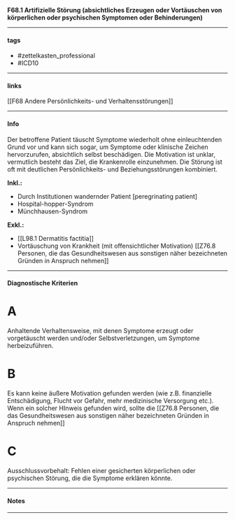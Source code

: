 __F68.1 Artifizielle Störung  (absichtliches Erzeugen oder Vortäuschen von körperlichen oder psychischen Symptomen oder Behinderungen)__

___________________________________________
#### tags

- #zettelkasten_professional
- #ICD10 
___________________________________________
#### links

[[F68 Andere Persönlichkeits- und Verhaltensstörungen]]

___________________________________________
#### Info
Der betroffene Patient täuscht Symptome wiederholt ohne einleuchtenden Grund vor und kann sich sogar, um Symptome oder klinische Zeichen hervorzurufen, absichtlich selbst beschädigen. Die Motivation ist unklar, vermutlich besteht das Ziel, die Krankenrolle einzunehmen. Die Störung ist oft mit deutlichen Persönlichkeits- und Beziehungsstörungen kombiniert.

__Inkl.:__
- Durch Institutionen wandernder Patient [peregrinating patient]  
- Hospital-hopper-Syndrom  
- Münchhausen-Syndrom

__Exkl.:__
- [[L98.1 Dermatitis factitia]]
- Vortäuschung von Krankheit (mit offensichtlicher Motivation) [[Z76.8 Personen, die das Gesundheitswesen aus sonstigen näher bezeichneten Gründen in Anspruch nehmen]]
___________________________________________
#### Diagnostische Kriterien

# A
Anhaltende Verhaltensweise, mit denen Symptome erzeugt oder vorgetäuscht werden und/oder Selbstverletzungen, um Symptome herbeizuführen.

# B
Es kann keine äußere Motivation gefunden werden (wie z.B. finanzielle Entschädigung, Flucht vor Gefahr, mehr medizinische Versorgung etc.). Wenn ein solcher HInweis gefunden wird, sollte die [[Z76.8 Personen, die das Gesundheitswesen aus sonstigen näher bezeichneten Gründen in Anspruch nehmen]]

# C 
Ausschlussvorbehalt: Fehlen einer gesicherten körperlichen oder psychischen Störung, die die Symptome erklären könnte.
___________________________________________
#### Notes

___________________________________________

